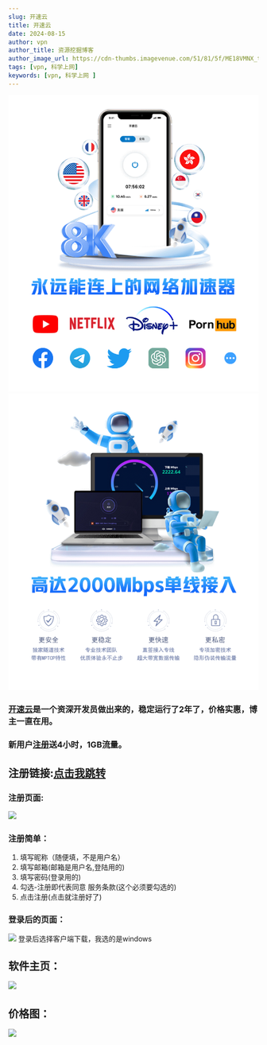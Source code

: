 ```yaml
---
slug: 开速云
title: 开速云
date: 2024-08-15
author: vpn
author_title: 资源挖掘博客
author_image_url: https://cdn-thumbs.imagevenue.com/51/81/5f/ME18VMNX_t.jpg
tags: [vpn, 科学上网]
keywords: [vpn, 科学上网 ]
---
```

![](./img/swiper.png)
![](./img/swiper1.png)

### [开速云](https://kaisuyun.com/auth/register?code=8WRj)是一个资深开发员做出来的，稳定运行了2年了，价格实惠，博主一直在用。

### 新用户[注册](https://kaisuyun.com/auth/register?code=8WRj)送4小时，1GB流量。

## 注册链接:[点击我跳转](https://kaisuyun.com/auth/register?code=8WRj)
### 注册页面:
![](https://s21.ax1x.com/2024/08/21/pAiKfWd.png)

### 注册简单：
1. 填写昵称（随便填，不是用户名）
2. 填写邮箱(邮箱是用户名,登陆用的)
3. 填写密码(登录用的)
4. 勾选-注册即代表同意 服务条款(这个必须要勾选的)
5. 点击注册(点击就注册好了)

### 登录后的页面：
![](https://s21.ax1x.com/2024/08/21/pAiK4SA.png)
登录后选择客户端下载，我选的是windows

## 软件主页：
![](https://s21.ax1x.com/2024/08/21/pAiK5QI.png)

## 价格图：
![](https://s21.ax1x.com/2024/08/21/pAiKIyt.png)












